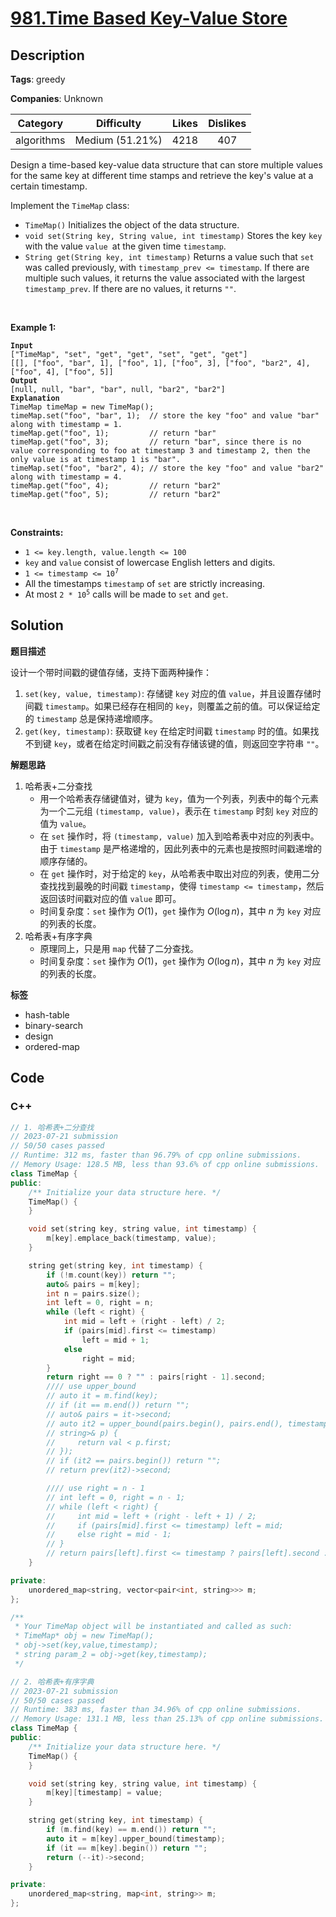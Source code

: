 # [981.Time Based Key-Value Store](https://leetcode.com/problems/time-based-key-value-store/description/)

## Description

**Tags**: greedy

**Companies**: Unknown

|  Category  |   Difficulty    | Likes | Dislikes |
| :--------: | :-------------: | :---: | :------: |
| algorithms | Medium (51.21%) | 4218  |   407    |

<p>Design a time-based key-value data structure that can store multiple values for the same key at different time stamps and retrieve the key&#39;s value at a certain timestamp.</p>
<p>Implement the <code>TimeMap</code> class:</p>
<ul>
  <li><code>TimeMap()</code> Initializes the object of the data structure.</li>
  <li><code>void set(String key, String value, int timestamp)</code> Stores the key <code>key</code> with the value <code>value </code>at the given time <code>timestamp</code>.</li>
  <li><code>String get(String key, int timestamp)</code> Returns a value such that <code>set</code> was called previously, with <code>timestamp_prev &lt;= timestamp</code>. If there are multiple such values, it returns the value associated with the largest <code>timestamp_prev</code>. If there are no values, it returns <code>&quot;&quot;</code>.</li>
</ul>
<p>&nbsp;</p>
<p><strong class="example">Example 1:</strong></p>
<pre><code><strong>Input</strong>
[&quot;TimeMap&quot;, &quot;set&quot;, &quot;get&quot;, &quot;get&quot;, &quot;set&quot;, &quot;get&quot;, &quot;get&quot;]
[[], [&quot;foo&quot;, &quot;bar&quot;, 1], [&quot;foo&quot;, 1], [&quot;foo&quot;, 3], [&quot;foo&quot;, &quot;bar2&quot;, 4], [&quot;foo&quot;, 4], [&quot;foo&quot;, 5]]
<strong>Output</strong>
[null, null, &quot;bar&quot;, &quot;bar&quot;, null, &quot;bar2&quot;, &quot;bar2&quot;]
<strong>Explanation</strong>
TimeMap timeMap = new TimeMap();
timeMap.set(&quot;foo&quot;, &quot;bar&quot;, 1);  // store the key &quot;foo&quot; and value &quot;bar&quot; along with timestamp = 1.
timeMap.get(&quot;foo&quot;, 1);         // return &quot;bar&quot;
timeMap.get(&quot;foo&quot;, 3);         // return &quot;bar&quot;, since there is no value corresponding to foo at timestamp 3 and timestamp 2, then the only value is at timestamp 1 is &quot;bar&quot;.
timeMap.set(&quot;foo&quot;, &quot;bar2&quot;, 4); // store the key &quot;foo&quot; and value &quot;bar2&quot; along with timestamp = 4.
timeMap.get(&quot;foo&quot;, 4);         // return &quot;bar2&quot;
timeMap.get(&quot;foo&quot;, 5);         // return &quot;bar2&quot;</code></pre>
<p>&nbsp;</p>
<p><strong>Constraints:</strong></p>
<ul>
  <li><code>1 &lt;= key.length, value.length &lt;= 100</code></li>
  <li><code>key</code> and <code>value</code> consist of lowercase English letters and digits.</li>
  <li><code>1 &lt;= timestamp &lt;= 10<sup>7</sup></code></li>
  <li>All the timestamps <code>timestamp</code> of <code>set</code> are strictly increasing.</li>
  <li>At most <code>2 * 10<sup>5</sup></code> calls will be made to <code>set</code> and <code>get</code>.</li>
</ul>

## Solution

**题目描述**

设计一个带时间戳的键值存储，支持下面两种操作：

1. `set(key, value, timestamp)`: 存储键 `key` 对应的值 `value`，并且设置存储时间戳 `timestamp`。如果已经存在相同的 `key`，则覆盖之前的值。可以保证给定的 `timestamp` 总是保持递增顺序。
2. `get(key, timestamp)`: 获取键 `key` 在给定时间戳 `timestamp` 时的值。如果找不到键 `key`，或者在给定时间戳之前没有存储该键的值，则返回空字符串 `""`。

**解题思路**

1. 哈希表+二分查找
   - 用一个哈希表存储键值对，键为 `key`，值为一个列表，列表中的每个元素为一个二元组 `(timestamp, value)`，表示在 `timestamp` 时刻 `key` 对应的值为 `value`。
   - 在 `set` 操作时，将 `(timestamp, value)` 加入到哈希表中对应的列表中。由于 `timestamp` 是严格递增的，因此列表中的元素也是按照时间戳递增的顺序存储的。
   - 在 `get` 操作时，对于给定的 `key`，从哈希表中取出对应的列表，使用二分查找找到最晚的时间戳 `timestamp`，使得 `timestamp <= timestamp`，然后返回该时间戳对应的值 `value` 即可。
   - 时间复杂度：`set` 操作为 $O(1)$，`get` 操作为 $O(\log n)$，其中 $n$ 为 `key` 对应的列表的长度。
2. 哈希表+有序字典
   - 原理同上，只是用 `map` 代替了二分查找。
   - 时间复杂度：`set` 操作为 $O(1)$，`get` 操作为 $O(\log n)$，其中 $n$ 为 `key` 对应的列表的长度。

**标签**

- hash-table
- binary-search
- design
- ordered-map

<!-- code start -->
## Code

### C++

```cpp
// 1. 哈希表+二分查找
// 2023-07-21 submission
// 50/50 cases passed
// Runtime: 312 ms, faster than 96.79% of cpp online submissions.
// Memory Usage: 128.5 MB, less than 93.6% of cpp online submissions.
class TimeMap {
public:
    /** Initialize your data structure here. */
    TimeMap() {
    }

    void set(string key, string value, int timestamp) {
        m[key].emplace_back(timestamp, value);
    }

    string get(string key, int timestamp) {
        if (!m.count(key)) return "";
        auto& pairs = m[key];
        int n = pairs.size();
        int left = 0, right = n;
        while (left < right) {
            int mid = left + (right - left) / 2;
            if (pairs[mid].first <= timestamp)
                left = mid + 1;
            else
                right = mid;
        }
        return right == 0 ? "" : pairs[right - 1].second;
        //// use upper_bound
        // auto it = m.find(key);
        // if (it == m.end()) return "";
        // auto& pairs = it->second;
        // auto it2 = upper_bound(pairs.begin(), pairs.end(), timestamp, [](int val, const pair<int,
        // string>& p) {
        //     return val < p.first;
        // });
        // if (it2 == pairs.begin()) return "";
        // return prev(it2)->second;

        //// use right = n - 1
        // int left = 0, right = n - 1;
        // while (left < right) {
        //     int mid = left + (right - left + 1) / 2;
        //     if (pairs[mid].first <= timestamp) left = mid;
        //     else right = mid - 1;
        // }
        // return pairs[left].first <= timestamp ? pairs[left].second : "";
    }

private:
    unordered_map<string, vector<pair<int, string>>> m;
};

/**
 * Your TimeMap object will be instantiated and called as such:
 * TimeMap* obj = new TimeMap();
 * obj->set(key,value,timestamp);
 * string param_2 = obj->get(key,timestamp);
 */
```

```cpp
// 2. 哈希表+有序字典
// 2023-07-21 submission
// 50/50 cases passed
// Runtime: 383 ms, faster than 34.96% of cpp online submissions.
// Memory Usage: 131.1 MB, less than 25.13% of cpp online submissions.
class TimeMap {
public:
    /** Initialize your data structure here. */
    TimeMap() {
    }

    void set(string key, string value, int timestamp) {
        m[key][timestamp] = value;
    }

    string get(string key, int timestamp) {
        if (m.find(key) == m.end()) return "";
        auto it = m[key].upper_bound(timestamp);
        if (it == m[key].begin()) return "";
        return (--it)->second;
    }

private:
    unordered_map<string, map<int, string>> m;
};
```

<!-- code end -->
